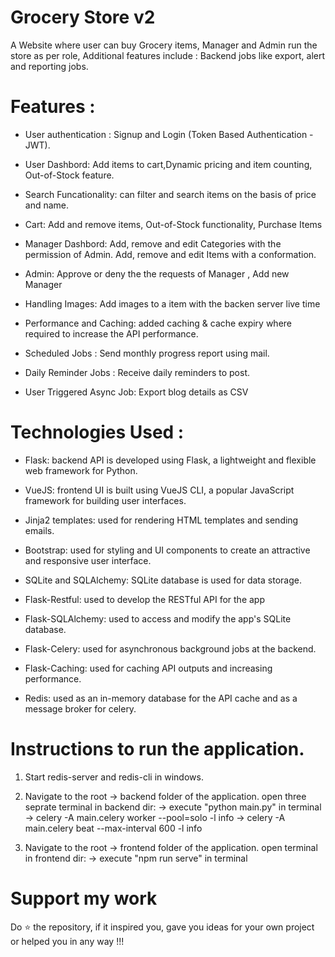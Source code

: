 # Grocery Store v2

A Website where user can buy Grocery items, Manager and Admin run the store as per role, Additional features include : Backend jobs like export, alert and reporting jobs.

# Features :

- User authentication : Signup and Login (Token Based Authentication - JWT).

- User Dashbord: Add items to cart,Dynamic pricing and item counting, Out-of-Stock feature.

- Search Funcationality: can filter and search items on the basis of price and name.

- Cart: Add and remove items, Out-of-Stock functionality, Purchase Items

- Manager Dashbord: Add, remove and edit Categories with the permission of Admin.
Add, remove and edit Items with a conformation.

- Admin: Approve or deny the the requests of Manager , Add new Manager

- Handling  Images: Add images to a item with the backen server live time

- Performance and Caching: added caching & cache expiry where required to increase the API performance.

- Scheduled Jobs : Send monthly progress report using mail.

- Daily Reminder Jobs : Receive daily reminders to post.

- User Triggered Async Job: Export blog details as CSV


# Technologies Used :

- Flask: backend API is developed using Flask, a lightweight and flexible web framework for Python.

- VueJS: frontend UI is built using VueJS CLI, a popular JavaScript framework for building user interfaces.

- Jinja2 templates: used for rendering HTML templates and sending emails.

- Bootstrap: used for styling and UI components to create an attractive and responsive user interface.

- SQLite and SQLAlchemy: SQLite database is used for data storage.

- Flask-Restful: used to develop the RESTful API for the app

- Flask-SQLAlchemy: used to access and modify the app's SQLite database.

- Flask-Celery: used for asynchronous background jobs at the backend.

- Flask-Caching: used for caching API outputs and increasing performance.

- Redis: used as an in-memory database for the API cache and as a message broker for celery.

# Instructions to run the application.
1. Start redis-server and redis-cli in windows.

2. Navigate to the root -> backend folder of the application.
	open three seprate terminal in backend dir:
	-> execute "python main.py" in terminal
	-> celery -A main.celery worker --pool=solo -l info
	-> celery -A main.celery beat --max-interval 600 -l info

3. Navigate to the root -> frontend folder of the application.
	open terminal in frontend dir:
	-> execute "npm run serve" in terminal


# Support my work
Do ⭐ the repository, if it inspired you, gave you ideas for your own project or helped you in any way !!!